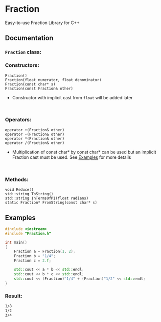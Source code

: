 # Fraction
Easy-to-use Fraction Library for C++


## Documentation

### `Fraction` class:

### Constructors:</br>
`Fraction()` </br>
`Fraction(float numerator, float denominator)`</br>
`Fraction(const char* s)`</br>
`Fraction(const Fraction& other)`</br>
- Constructor with implicit cast from `float` will be added later</br>
</br>

### Operators:</br>
`operator +(Fraction& other)`</br>
`operator -(Fraction& other)`</br>
`operator *(Fraction& other)`</br>
`operator /(Fraction& other)`</br>
- Multiplication of const char* by const char* can be used but an implicit Fraction cast must be used. See [Examples](#Examples) for more details</br>
</br>

### Methods:</br>
`void Reduce()`</br>
`std::string ToString()`</br>
`std::string InTermsOfPI(float radians)`</br>
`static Fraction* FromString(const char* s)`</br>

## Examples

```cpp
#include <iostream>
#include "Fraction.h"

int main()
{
    Fraction a = Fraction(1, 2);
    Fraction b = "1/4";
    Fraction c = 2.f;

    std::cout << a * b << std::endl;
    std::cout << b * c << std::endl;
    std::cout << (Fraction)"1/4" + (Fraction)"1/2" << std::endl;
}
```

### Result:
```bash
1/8
1/2
3/4
```